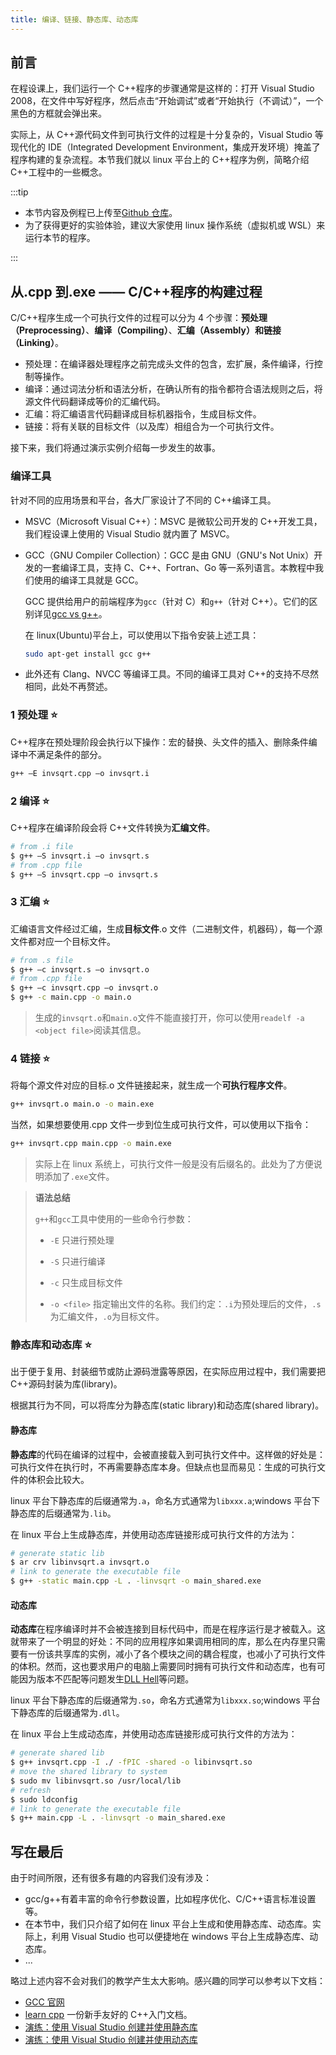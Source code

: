 ```yaml
---
title: 编译、链接、静态库、动态库
---
```


## 前言

在程设课上，我们运行一个 C++程序的步骤通常是这样的：打开 Visual Studio 2008，在文件中写好程序，然后点击“开始调试”或者“开始执行（不调试）”，一个黑色的方框就会弹出来。

实际上，从 C++源代码文件到可执行文件的过程是十分复杂的，Visual Studio 等现代化的 IDE（Integrated Development Environment，集成开发环境）掩盖了程序构建的复杂流程。本节我们就以 linux 平台上的 C++程序为例，简略介绍 C++工程中的一些概念。

:::tip

- 本节内容及例程已上传至[Github 仓库](https://github.com/birdx-007/Cpp-tutorial/tree/master/Compile)。
- 为了获得更好的实验体验，建议大家使用 linux 操作系统（虚拟机或 WSL）来运行本节的程序。

:::

## 从.cpp 到.exe —— C/C++程序的构建过程

C/C++程序生成一个可执行文件的过程可以分为 4 个步骤：**预处理（Preprocessing）**、**编译（Compiling）**、**汇编（Assembly）**和**链接（Linking）**。

- 预处理：在编译器处理程序之前完成头文件的包含，宏扩展，条件编译，行控制等操作。
- 编译：通过词法分析和语法分析，在确认所有的指令都符合语法规则之后，将源文件代码翻译成等价的汇编代码。
- 汇编：将汇编语言代码翻译成目标机器指令，生成目标文件。
- 链接：将有关联的目标文件（以及库）相组合为一个可执行文件。

接下来，我们将通过演示实例介绍每一步发生的故事。

### 编译工具

针对不同的应用场景和平台，各大厂家设计了不同的 C++编译工具。

- MSVC（Microsoft Visual C++）：MSVC 是微软公司开发的 C++开发工具，我们程设课上使用的 Visual Studio 就内置了 MSVC。

- GCC（GNU Compiler Collection）：GCC 是由 GNU（GNU's Not Unix）开发的一套编译工具，支持 C、C++、Fortran、Go 等一系列语言。本教程中我们使用的编译工具就是 GCC。

  GCC 提供给用户的前端程序为`gcc`（针对 C）和`g++`（针对 C++）。它们的区别详见[gcc vs g++](https://stackoverflow.com/questions/172587/what-is-the-difference-between-g-and-gcc)。

  在 linux(Ubuntu)平台上，可以使用以下指令安装上述工具：

  ```bash
  sudo apt-get install gcc g++
  ```

- 此外还有 Clang、NVCC 等编译工具。不同的编译工具对 C++的支持不尽然相同，此处不再赘述。

### 1 预处理 ⭐

C++程序在预处理阶段会执行以下操作：宏的替换、头文件的插入、删除条件编译中不满足条件的部分。

```bash
g++ –E invsqrt.cpp –o invsqrt.i
```

### 2 编译 ⭐

C++程序在编译阶段会将 C++文件转换为**汇编文件**。

```bash
# from .i file
$ g++ –S invsqrt.i –o invsqrt.s
# from .cpp file
$ g++ –S invsqrt.cpp –o invsqrt.s
```

### 3 汇编 ⭐

汇编语言文件经过汇编，生成**目标文件**.o 文件（二进制文件，机器码），每一个源文件都对应一个目标文件。

```bash
# from .s file
$ g++ –c invsqrt.s –o invsqrt.o
# from .cpp file
$ g++ –c invsqrt.cpp –o invsqrt.o
$ g++ -c main.cpp -o main.o
```

> 生成的`invsqrt.o`和`main.o`文件不能直接打开，你可以使用`readelf -a <object file>`阅读其信息。

### 4 链接 ⭐

将每个源文件对应的目标.o 文件链接起来，就生成一个**可执行程序文件**。

```bash
g++ invsqrt.o main.o -o main.exe
```

当然，如果想要使用.cpp 文件一步到位生成可执行文件，可以使用以下指令：

```bash
g++ invsqrt.cpp main.cpp -o main.exe
```

> 实际上在 linux 系统上，可执行文件一般是没有后缀名的。此处为了方便说明添加了`.exe`文件。

> **语法总结**
>
> `g++`和`gcc`工具中使用的一些命令行参数：
>
> - `-E` 只进行预处理
>
> - `-S` 只进行编译
>
> - `-c` 只生成目标文件
>
> - `-o <file>` 指定输出文件的名称。我们约定：`.i`为预处理后的文件，`.s`为汇编文件，`.o`为目标文件。

### 静态库和动态库 ⭐

出于便于复用、封装细节或防止源码泄露等原因，在实际应用过程中，我们需要把 C++源码封装为库(library)。

根据其行为不同，可以将库分为静态库(static library)和动态库(shared library)。

#### 静态库

**静态库**的代码在编译的过程中，会被直接载入到可执行文件中。这样做的好处是：可执行文件在执行时，不再需要静态库本身。但缺点也显而易见：生成的可执行文件的体积会比较大。

linux 平台下静态库的后缀通常为`.a`，命名方式通常为`libxxx.a`;windows 平台下静态库的后缀通常为`.lib`。

在 linux 平台上生成静态库，并使用动态库链接形成可执行文件的方法为：

```bash
# generate static lib
$ ar crv libinvsqrt.a invsqrt.o
# link to generate the executable file
$ g++ -static main.cpp -L . -linvsqrt -o main_shared.exe
```

#### 动态库

**动态库**在程序编译时并不会被连接到目标代码中，而是在程序运行是才被载入。这就带来了一个明显的好处：不同的应用程序如果调用相同的库，那么在内存里只需要有一份该共享库的实例，减小了各个模块之间的耦合程度，也减小了可执行文件的体积。然而，这也要求用户的电脑上需要同时拥有可执行文件和动态库，也有可能因为版本不匹配等问题发生[DLL Hell](https://en.wikipedia.org/wiki/DLL_Hell)等问题。

linux 平台下静态库的后缀通常为`.so`，命名方式通常为`libxxx.so`;windows 平台下静态库的后缀通常为`.dll`。

在 linux 平台上生成动态库，并使用动态库链接形成可执行文件的方法为：

```bash
# generate shared lib
$ g++ invsqrt.cpp -I ./ -fPIC -shared -o libinvsqrt.so
# move the shared library to system
$ sudo mv libinvsqrt.so /usr/local/lib
# refresh
$ sudo ldconfig
# link to generate the executable file
$ g++ main.cpp -L . -linvsqrt -o main_shared.exe
```

## 写在最后

由于时间所限，还有很多有趣的内容我们没有涉及：

- gcc/g++有着丰富的命令行参数设置，比如程序优化、C/C++语言标准设置等。
- 在本节中，我们只介绍了如何在 linux 平台上生成和使用静态库、动态库。实际上，利用 Visual Studio 也可以便捷地在 windows 平台上生成静态库、动态库。
- ...

略过上述内容不会对我们的教学产生太大影响。感兴趣的同学可以参考以下文档：

- [GCC 官网](https://gcc.gnu.org/)
- [learn cpp](https://www.learncpp.com/) 一份新手友好的 C++入门文档。
- [演练：使用 Visual Studio 创建并使用静态库](https://learn.microsoft.com/zh-cn/cpp/build/walkthrough-creating-and-using-a-static-library-cpp?view=msvc-170)
- [演练：使用 Visual Studio 创建并使用动态库](https://learn.microsoft.com/zh-cn/cpp/build/walkthrough-creating-and-using-a-dynamic-link-library-cpp?view=msvc-170)
